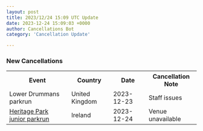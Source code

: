 ```yaml
---
layout: post
title: 2023/12/24 15:09 UTC Update
date: 2023-12-24 15:09:03 +0000
author: Cancellations Bot
category: 'Cancellation Update'

---
```


<h3>New Cancellations</h3>
<div class='hscrollable'>
<table style='width: 100%'>
    <tr>
        <th>Event</th>
        <th>Country</th>
        <th>Date</th>
        <th>Cancellation Note</th>
    </tr>
    <tr>
        <td>Lower Drummans parkrun</td>
        <td>United Kingdom</td>
        <td>2023-12-23</td>
        <td>Staff issues</td>
    </tr>
    <tr>
        <td><a href="https://www.parkrun.ie/heritagepark-juniors">Heritage Park junior parkrun</a></td>
        <td>Ireland</td>
        <td>2023-12-24</td>
        <td>Venue unavailable</td>
    </tr>
</table>
</div>
